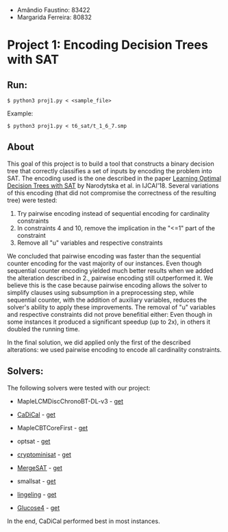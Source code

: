 - Amândio Faustino: 83422
- Margarida Ferreira: 80832

# Project 1: Encoding Decision Trees with SAT

## Run:

`$ python3 proj1.py < <sample_file>`

Example:

`$ python3 proj1.py < t6_sat/t_1_6_7.smp`

## About

This goal of this project is to build a tool that constructs a binary decision tree that correctly classifies a set of inputs by encoding the problem into SAT. The encoding used is the one described in the paper [Learning Optimal Decision Trees with SAT](https://www.ijcai.org/proceedings/2018/189) by Narodytska et al. in IJCAI'18. Several variations of this encoding (that did not compromise the correctness of the resulting tree) were tested:

1. Try pairwise encoding instead of sequential encoding for cardinality constraints
2. In constraints 4 and 10, remove the implication in the "<=1" part of the constraint
3. Remove all "u" variables and respective constraints

We concluded that pairwise encoding was faster than the sequential counter encoding for the vast majority of our instances. Even though sequential counter encoding yielded much better results when we added the alteration described in 2., pairwise encoding still outperformed it. We believe this is the case because pairwise encoding allows the solver to simplify clauses using subsumption in a preprocessing step, while sequential counter, with the addition of auxiliary variables, reduces the solver's ability to apply these improvements.
The removal of "u" variables and respective constraints did not prove benefitial either: Even though in some instances it produced a significant speedup (up to 2x), in others it doubled the running time. 

In the final solution, we did applied only the first of the described alterations: we used pairwise encoding to encode all cardinality constraints.

## Solvers:

The following solvers were tested with our project:

 - MapleLCMDiscChronoBT-DL-v3 - [get](http://sat-race-2019.ciirc.cvut.cz/solvers/MapleLCMDiscChronoBT-DL-v3.zip)
 
 - [CaDiCal](https://github.com/arminbiere/cadical) - [get](http://sat-race-2019.ciirc.cvut.cz/solvers/CaDiCaL.zip)

 - MapleCBTCoreFirst - [get](http://sat-race-2019.ciirc.cvut.cz/solvers/MapleLCMdistCBTcoreFirst.zip)
 
 - optsat - [get](http://sat-race-2019.ciirc.cvut.cz/solvers/optsat.zip)
 
 - [cryptominisat](https://github.com/msoos/cryptominisat) - [get](http://sat-race-2019.ciirc.cvut.cz/solvers/cmsatv56-walksat.zip)
 
 - [MergeSAT](https://github.com/conp-solutions/mergesat) - [get](http://sat-race-2019.ciirc.cvut.cz/solvers/MergeSAT.zip)
 
 - smallsat - [get](http://sat-race-2019.ciirc.cvut.cz/solvers/smallsat.zip)
 
 - [lingeling](https://github.com/arminbiere/lingeling) - [get](http://fmv.jku.at/lingeling/lingeling-bcj-78ebb86-180517.tar.gz)
 
 - [Glucose4](https://www.labri.fr/perso/lsimon/glucose/) - [get](http://sat-race-2019.ciirc.cvut.cz/solvers/glucose-4.2.1.zip)
 
 In the end, CaDiCal performed best in most instances.
 
